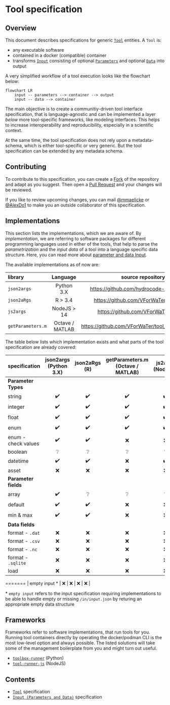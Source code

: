 # Tool specification

## Overview

This document describes specifications for generic [`Tool`](./tool.md) entities. A `Tool` is:
*  any executable software
*  contained in a docker (compatible) container 
*  transforms [`Input`](./input.md) consisting of optional [`Parameters`](./input.md#parameters-file-specification) and optional [`Data`](./input.md#data-file-specification) into output

A very simplified workflow of a tool execution looks like the flowchart below:

```mermaid
flowchart LR
    input -- parameters --> container --> output
    input -- data --> container
```

The main objective is to create a communitiy-driven tool interface specification, 
that is language-agnostic and can be implemented a layer *below* more tool-specific 
frameworks, like modeling interfaces.
This helps to increase interoperability and reproducibility, especially in a 
scientific context.

At the same time, the tool specification does not rely upon a metadata-schema, 
which is either tool-specific or very generic. But the tool specification can be
extended by any metadata schema.

## Contributing

To contribute to this specification, you can create a [Fork](https://github.com/VForWaTer/tool-specs/fork) 
of the repository and adapt as you suggest. Then open a [Pull Request](https://github.com/VForWaTer/tool-specs/comparehttps://github.com/VForWaTer/tool-specs/compare) and your changes will be reviewed.

If you like to review upcoming changes, you can mail [@mmaelicke](https://github.com/mmaelicke)
or [@AlexDo1](https://github.com/AlexDo1) to make you an outside collaborator 
of this specification.

## Implementations

This section lists the implementations, which we are aware of. By *implementation*, 
we are referring to software packages for different programming languages used
in either of the tools, that help to parse the *parametrization* and the *input data* of a tool into
a language specific data structure. Here, you can read more about [parameter and data Input](./input.md).

The available implementations as of now are:
  
|  library          | Language          |  source repository                          | install                       |  template repo                                    |
|:------------------|:-----------------:|:-------------------------------------------:|:-----------------------------:|:-------------------------------------------------:|
| `json2args`       | Python 3.X        | https://github.com/hydrocode-de/json2args | `pip install json2args`         | https://github.com/VForWaTer/tool_template_python | 
| `json2aRgs`       | R > 3.4           | https://github.com/VForWaTer/json2aRgs    | `install.packages("json2aRgs")` | https://github.com/VForWaTer/tool_template_r      | 
| `js2args`         | NodeJS > 14       | https://github.com/VForWaTer/js2args      | `npm install js2args`           | https://github.com/vforwater/tool_template_node   | 
| `getParameters.m` | Octave / MATLAB   | https://github.com/VForWaTer/tool_template_octave | :x:                     | https://github.com/VForWaTer/tool_template_octave | 


The table below lists which implementation exists and what parts of the
tool specification are already covered:


|  specification     |  json2args (Python 3.X)  | json2aRgs (R)      |  getParameters.m (Octave / MATLAB)  |  js2args (Node.js). |
|:-------------------|:------------------------:|:------------------:|:-----------------------------------:|:-------------------:|
|    **Parameter Types**                                                                                                        ||
| string             | :heavy_check_mark:       | :heavy_check_mark: | :heavy_check_mark:                  | :heavy_check_mark:  |
| integer            | :heavy_check_mark:       | :heavy_check_mark: | :heavy_check_mark:                  | :heavy_check_mark:  |
| float              | :heavy_check_mark:       | :heavy_check_mark: | :heavy_check_mark:                  | :heavy_check_mark:  |
| enum               | :heavy_check_mark:       | :heavy_check_mark: | :heavy_check_mark:                  | :heavy_check_mark:  |
| enum -check values | :heavy_check_mark:       | :heavy_check_mark: | :x:                                 | :x:                 |
| boolean            | :grey_question:          | :grey_question:    | :grey_question:                     | :grey_question:     |
| datetime           | :heavy_check_mark:       | :heavy_check_mark: | :x:                                 | :heavy_check_mark:  |
| asset              | :x:                      | :x:                | :x:                                 | :x:                 |
|    **Parameter fields**                                                                                                       ||
| array              | :heavy_check_mark:       | :grey_question:    | :grey_question:                     | :grey_question:     |
| default            | :heavy_check_mark:       | :heavy_check_mark: | :x:                                 | :x:                 |
| min & max          | :heavy_check_mark:       | :heavy_check_mark: | :x:                                 | :x:                 |
|    **Data fields**                                                                                                            ||
| format - `.dat`    | :x:                      | :x:                | :x:                                 | :x:                 |
| format - `.csv   ` | :x:                      | :x:                | :x:                                 | :x:                 |
| format - `.nc`     | :x:                      | :x:                | :x:                                 | :x:                 |
| format - `.sqlite` | :x:                      | :x:                | :x:                                 | :x:                 |
| load               | :x:                      | :x:                | :x:                                 | :x:                 |
=======
| empty input     *  | :x:                      | :x:                | :x:                                 | :x:                 |


\* `empty input` refers to the input specification requiring implementations to be able to handle empty or missing `/in/input.json` by returing an appropriate empty data structure

## Frameworks

Frameworks refer to software implementations, that run tools for you. Running tool containers
directly by operating the docker/podman CLI is the most low-level option and always possible.
The listed solutions will take some of the management boilerplate from you and
might turn out useful.

* [`toolbox-runner`](https://github.com/hydrocode-de/tool-runner) (Python)
* [`tool-runner-js`](https://github.com/hydrocode-de/tool-runner-js) (NodeJS)


## Contents

* [`Tool`](./tool.md) specification
* [`Input (Parameters and Data)`](./input.md) specification
